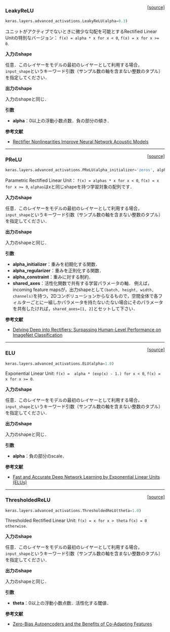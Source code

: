 <span style="float:right;">[[source]](https://github.com/fchollet/keras/blob/master/keras/layers/advanced_activations.py#L13)</span>
### LeakyReLU

```python
keras.layers.advanced_activations.LeakyReLU(alpha=0.3)
```

ユニットがアクティブでないときに微少な勾配を可能とするRectified Linear Unitの特別なバージョン：
`f(x) = alpha * x for x < 0`,
`f(x) = x for x >= 0`.

__入力のshape__

任意．このレイヤーをモデルの最初のレイヤーとして利用する場合，
`input_shape`というキーワード引数（サンプル数の軸を含まない整数のタプル）を指定してください．

__出力のshape__

入力のshapeと同じ．

__引数__

- __alpha__：0以上の浮動小数点数．負の部分の傾き．

__参考文献__

- [Rectifier Nonlinearities Improve Neural Network Acoustic Models](https://web.stanford.edu/~awni/papers/relu_hybrid_icml2013_final.pdf)

----

<span style="float:right;">[[source]](https://github.com/fchollet/keras/blob/master/keras/layers/advanced_activations.py#L49)</span>
### PReLU

```python
keras.layers.advanced_activations.PReLU(alpha_initializer='zeros', alpha_regularizer=None, alpha_constraint=None, shared_axes=None)
```

Parametric Rectified Linear Unit：
`f(x) = alphas * x for x < 0`,
`f(x) = x for x >= 0`,
`alphas`はxと同じshapeを持つ学習対象の配列です．

__入力のshape__

任意．このレイヤーをモデルの最初のレイヤーとして利用する場合，
`input_shape`というキーワード引数（サンプル数の軸を含まない整数のタプル）を指定してください．

__出力のshape__

入力のshapeと同じ．

__引数__

- __alpha_initializer__：重みを初期化する関数．
- __alpha_regularizer__：重みを正則化する関数．
- __alpha_constraint__：重みに対する制約．
- __shared_axes__：活性化関数で共有する学習パラメータの軸．
    例えば，incoming feature mapsが，出力shapeとして`(batch, height, width, channels)`を持つ，2Dコンボリューションからなるもので，空間全体で各フィルターごとに一組しかパラメータを持たないたない場合にそのパラメータを共有したければ，`shared_axes=[1, 2]`とセットして下さい．

__参考文献__

- [Delving Deep into Rectifiers: Surpassing Human-Level Performance on ImageNet Classification](https://arxiv.org/abs/1502.01852)

----

<span style="float:right;">[[source]](https://github.com/fchollet/keras/blob/master/keras/layers/advanced_activations.py#L141)</span>
### ELU

```python
keras.layers.advanced_activations.ELU(alpha=1.0)
```

Exponential Linear Unit:
`f(x) =  alpha * (exp(x) - 1.) for x < 0`,
`f(x) = x for x >= 0`.

__入力のshape__

任意．このレイヤーをモデルの最初のレイヤーとして利用する場合，
`input_shape`というキーワード引数（サンプル数の軸を含まない整数のタプル）を指定してください．

__出力のshape__

入力のshapeと同じ．

__引数__

- __alpha__：負の部分のscale．

__参考文献__

- [Fast and Accurate Deep Network Learning by Exponential Linear Units (ELUs)](https://arxiv.org/abs/1511.07289v1)

----

<span style="float:right;">[[source]](https://github.com/fchollet/keras/blob/master/keras/layers/advanced_activations.py#L177)</span>
### ThresholdedReLU

```python
keras.layers.advanced_activations.ThresholdedReLU(theta=1.0)
```

Thresholded Rectified Linear Unit:
`f(x) = x for x > theta`
`f(x) = 0 otherwise`.

__入力のshape__

任意．このレイヤーをモデルの最初のレイヤーとして利用する場合，
`input_shape`というキーワード引数（サンプル数の軸を含まない整数のタプル）を指定してください．

__出力のshape__

入力のshapeと同じ．

__引数__

- __theta__：0以上の浮動小数点数．活性化する閾値．

__参考文献__

- [Zero-Bias Autoencoders and the Benefits of Co-Adapting Features](http://arxiv.org/pdf/1402.3337.pdf)
